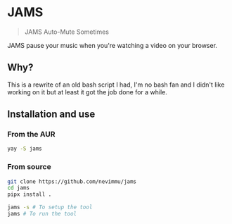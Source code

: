 # JAMS
> JAMS Auto-Mute Sometimes

JAMS pause your music when you're watching a video on your browser.

## Why?
This is a rewrite of an old bash script I had, I'm no bash fan and I didn't like working on it but at least it got the job done for a while.

## Installation and use

### From the AUR
```bash 
yay -S jams
```

### From source
```bash
git clone https://github.com/nevimmu/jams
cd jams
pipx install .

jams -s # To setup the tool
jams # To run the tool
```